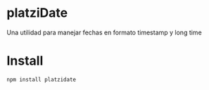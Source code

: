 # platziDate

Una utilidad para manejar fechas en formato timestamp y long time

# Install

```bash
npm install platzidate
```